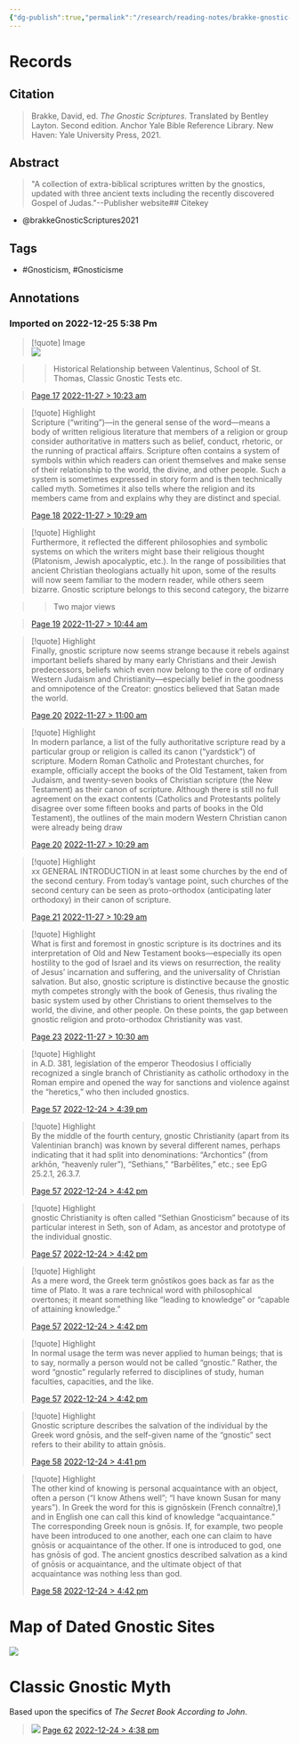 ```yaml
---
{"dg-publish":true,"permalink":"/research/reading-notes/brakke-gnostic-scriptures2021/","tags":["gardenEntry"]}
---
```



# Records

## Citation

> Brakke, David, ed. *The Gnostic Scriptures*. Translated by Bentley Layton. Second edition. Anchor Yale Bible Reference Library. New Haven: Yale University Press, 2021.

## Abstract

> "A collection of extra-biblical scriptures written by the gnostics, updated with three ancient texts including the recently discovered Gospel of Judas."--Publisher website## Citekey
- @brakkeGnosticScriptures2021

## Tags

- #Gnosticism, #Gnosticisme

## Annotations



### Imported on 2022-12-25 5:38 Pm

> [!quote] Image  
> ![](6SNLUC7F.png)

>> Historical Relationship between Valentinus, School of St. Thomas, Classic Gnostic Tests etc.

>
> [Page 17](zotero://open-pdf/library/items/TWLGZYI6?page=17) [2022-11-27 > 10:23 am](2022-11-27#10:23%20am)

> [!quote] Highlight  
> Scripture (“writing”)—in the general sense of the word—means a body of written religious literature that members of a religion or group consider authoritative in matters such as belief, conduct, rhetoric, or the running of practical affairs. Scripture often contains a system of symbols within which readers can orient themselves and make sense of their relationship to the world, the divine, and other people. Such a system is sometimes expressed in story form and is then technically called myth. Sometimes it also tells where the religion and its members came from and explains why they are distinct and special.
>
> [Page 18](zotero://open-pdf/library/items/TWLGZYI6?page=18) [2022-11-27 > 10:29 am](2022-11-27#10:29%20am)

> [!quote] Highlight  
> Furthermore, it reflected the different philosophies and symbolic systems on which the writers might base their religious thought (Platonism, Jewish apocalyptic, etc.). In the range of possibilities that ancient Christian theologians actually hit upon, some of the results will now seem familiar to the modern reader, while others seem bizarre. Gnostic scripture belongs to this second category, the bizarre

>> Two major views

>
> [Page 19](zotero://open-pdf/library/items/TWLGZYI6?page=19) [2022-11-27 > 10:44 am](2022-11-27#10:44%20am)

> [!quote] Highlight  
> Finally, gnostic scripture now seems strange because it rebels against important beliefs shared by many early Christians and their Jewish predecessors, beliefs which even now belong to the core of ordinary Western Judaism and Christianity—especially belief in the goodness and omnipotence of the Creator: gnostics believed that Satan made the world.
>
> [Page 20](zotero://open-pdf/library/items/TWLGZYI6?page=20) [2022-11-27 > 11:00 am](2022-11-27#11:00%20am)

> [!quote] Highlight  
> In modern parlance, a list of the fully authoritative scripture read by a particular group or religion is called its canon (“yardstick”) of scripture. Modern Roman Catholic and Protestant churches, for example, officially accept the books of the Old Testament, taken from Judaism, and twenty-seven books of Christian scripture (the New Testament) as their canon of scripture. Although there is still no full agreement on the exact contents (Catholics and Protestants politely disagree over some fifteen books and parts of books in the Old Testament), the outlines of the main modern Western Christian canon were already being draw
>
> [Page 20](zotero://open-pdf/library/items/TWLGZYI6?page=20) [2022-11-27 > 10:29 am](2022-11-27#10:29%20am)

> [!quote] Highlight  
> xx GENERAL INTRODUCTION in at least some churches by the end of the second century. From today’s vantage point, such churches of the second century can be seen as proto-orthodox (anticipating later orthodoxy) in their canon of scripture.
>
> [Page 21](zotero://open-pdf/library/items/TWLGZYI6?page=21) [2022-11-27 > 10:29 am](2022-11-27#10:29%20am)

> [!quote] Highlight  
> What is first and foremost in gnostic scripture is its doctrines and its interpretation of Old and New Testament books—especially its open hostility to the god of Israel and its views on resurrection, the reality of Jesus’ incarnation and suffering, and the universality of Christian salvation. But also, gnostic scripture is distinctive because the gnostic myth competes strongly with the book of Genesis, thus rivaling the basic system used by other Christians to orient themselves to the world, the divine, and other people. On these points, the gap between gnostic religion and proto-orthodox Christianity was vast.
>
> [Page 23](zotero://open-pdf/library/items/TWLGZYI6?page=23) [2022-11-27 > 10:30 am](2022-11-27#10:30%20am)

> [!quote] Highlight  
> in A.D. 381, legislation of the emperor Theodosius I officially recognized a single branch of Christianity as catholic orthodoxy in the Roman empire and opened the way for sanctions and violence against the “heretics,” who then included gnostics.
>
> [Page 57](zotero://open-pdf/library/items/TWLGZYI6?page=57) [2022-12-24 > 4:39 pm](2022-12-24#4:39%20pm)

> [!quote] Highlight  
> By the middle of the fourth century, gnostic Christianity (apart from its Valentinian branch) was known by several different names, perhaps indicating that it had split into denominations: “Archontics” (from arkhōn, “heavenly ruler”), “Sethians,” “Barbēlites,” etc.; see EpG 25.2.1, 26.3.7.
>
> [Page 57](zotero://open-pdf/library/items/TWLGZYI6?page=57) [2022-12-24 > 4:42 pm](2022-12-24#4:42%20pm)

> [!quote] Highlight  
> gnostic Christianity is often called “Sethian Gnosticism” because of its particular interest in Seth, son of Adam, as ancestor and prototype of the individual gnostic.
>
> [Page 57](zotero://open-pdf/library/items/TWLGZYI6?page=57) [2022-12-24 > 4:42 pm](2022-12-24#4:42%20pm)

> [!quote] Highlight  
> As a mere word, the Greek term gnōstikos goes back as far as the time of Plato. It was a rare technical word with philosophical overtones; it meant something like “leading to knowledge” or “capable of attaining knowledge.”
>
> [Page 57](zotero://open-pdf/library/items/TWLGZYI6?page=57) [2022-12-24 > 4:42 pm](2022-12-24#4:42%20pm)

> [!quote] Highlight  
> In normal usage the term was never applied to human beings; that is to say, normally a person would not be called “gnostic.” Rather, the word “gnostic” regularly referred to disciplines of study, human faculties, capacities, and the like.
>
> [Page 57](zotero://open-pdf/library/items/TWLGZYI6?page=57) [2022-12-24 > 4:42 pm](2022-12-24#4:42%20pm)

> [!quote] Highlight  
> Gnostic scripture describes the salvation of the individual by the Greek word gnōsis, and the self-given name of the “gnostic” sect refers to their ability to attain gnōsis.
>
> [Page 58](zotero://open-pdf/library/items/TWLGZYI6?page=58) [2022-12-24 > 4:41 pm](2022-12-24#4:41%20pm)

> [!quote] Highlight  
> The other kind of knowing is personal acquaintance with an object, often a person (“I know Athens well”; “I have known Susan for many years”). In Greek the word for this is gignōskein (French connaître),1 and in English one can call this kind of knowledge “acquaintance.” The corresponding Greek noun is gnōsis. If, for example, two people have been introduced to one another, each one can claim to have gnōsis or acquaintance of the other. If one is introduced to god, one has gnōsis of god. The ancient gnostics described salvation as a kind of gnōsis or acquaintance, and the ultimate object of that acquaintance was nothing less than god.
>
> [Page 58](zotero://open-pdf/library/items/TWLGZYI6?page=58) [2022-12-24 > 4:42 pm](2022-12-24#4:42%20pm)

# Map of Dated Gnostic Sites

![](Pasted%20image%2020230319233919.png)


# Classic Gnostic Myth
Based upon the specifics of *The Secret Book According to John*.

>![](Pasted%20image%2020230319233623.png)
> [Page 62](zotero://open-pdf/library/items/TWLGZYI6?page=62) [2022-12-24 > 4:38 pm](2022-12-24#4:38%20pm)





